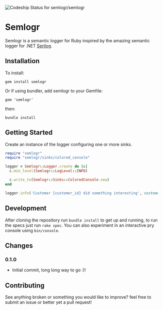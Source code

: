 ![Codeship Status for semlogr/semlogr](https://codeship.com/projects/b5709d40-3693-0134-2dce-36dc468776c7/status?branch=master)

# Semlogr

Semlogr is a semantic logger for Ruby inspired by the amazing semantic logger for .NET [Serilog](http://serilog.net/).

## Installation

To install:

    gem install semlogr

Or if using bundler, add semlogr to your Gemfile:

    gem 'semlogr'

then:

    bundle install

## Getting Started

Create an instance of the logger configuring one or more sinks.

```ruby
require "semlogr"
require "semlogr/sinks/colored_console"

logger = Semlogr::Logger.create do |c|
  c.min_level(Semlogr::LogLevel::INFO)

  c.write_to(Semlogr::Sinks::ColoredConsole.new)
end

logger.info('Customer {customer_id} did something interesting', customer_id: 1234)
```

## Development

After cloning the repository run `bundle install` to get up and running, to run the specs just run `rake spec`. You can also experiment in an interactive pry console using `bin/console`.

## Changes

### 0.1.0

  - Initial commit, long long way to go :)!

## Contributing

See anything broken or something you would like to improve? feel free to submit an issue or better yet a pull request!
